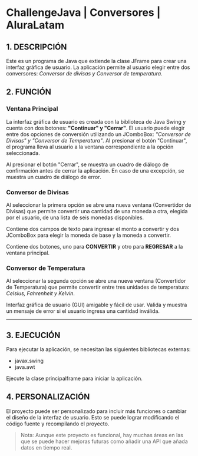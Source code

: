 # ChallengeJava | Conversores | AluraLatam
 
## 1. DESCRIPCIÓN

Este es un programa de Java que extiende la clase JFrame para crear una interfaz gráfica de usuario. La aplicación permite al usuario elegir entre dos conversores: *Conversor de divisas y Conversor de temperatura.*

## 2. FUNCIÓN

### Ventana Principal
La interfaz gráfica de usuario es creada con la biblioteca de Java Swing y cuenta con dos botones: **"Continuar" y "Cerrar"**. El usuario puede elegir entre dos opciones de conversión utilizando un JComboBox: *"Conversor de Divisas" y "Conversor de Temperatura"*. Al presionar el botón "Continuar", el programa lleva al usuario a la ventana correspondiente a la opción seleccionada. 


Al presionar el botón "Cerrar", se muestra un cuadro de diálogo de confirmación antes de cerrar la aplicación. En caso de una excepción, se muestra un cuadro de diálogo de error.


### Conversor de Divisas
Al seleccionar la primera opción se abre una nueva ventana (Convertidor de Divisas) que permite convertir una cantidad de una moneda a otra, elegida por el usuario, de una lista de seis monedas disponibles.

Contiene dos campos de texto para ingresar el monto a convertir y dos JComboBox para elegir la moneda de base y la moneda a convertir.



Contiene dos botones, uno para **CONVERTIR** y otro para **REGRESAR** a la ventana principal.

### Conversor de Temperatura
Al seleccionar la segunda opción se abre una nueva ventana (Convertidor de Temperatura) que permite convertir entre tres unidades de temperatura: *Celsius, Fahrenheit y Kelvin*.



Interfaz gráfica de usuario (GUI) amigable y fácil de usar.
Valida y muestra un mensaje de error si el usuario ingresa una cantidad inválida.

---

## 3. EJECUCIÓN
Para ejecutar la aplicación, se necesitan las siguientes bibliotecas externas:
*  javax.swing
*  java.awt

Ejecute la clase principalframe para iniciar la aplicación.

## 4. PERSONALIZACIÓN

El proyecto puede ser personalizado para incluir más funciones o cambiar el diseño de la interfaz de usuario. Esto se puede lograr modificando el código fuente y recompilando el proyecto.

> Nota: Aunque este proyecto es funcional, hay muchas áreas en las que se puede hacer mejoras futuras como añadir una API que añada datos en tiempo real.


